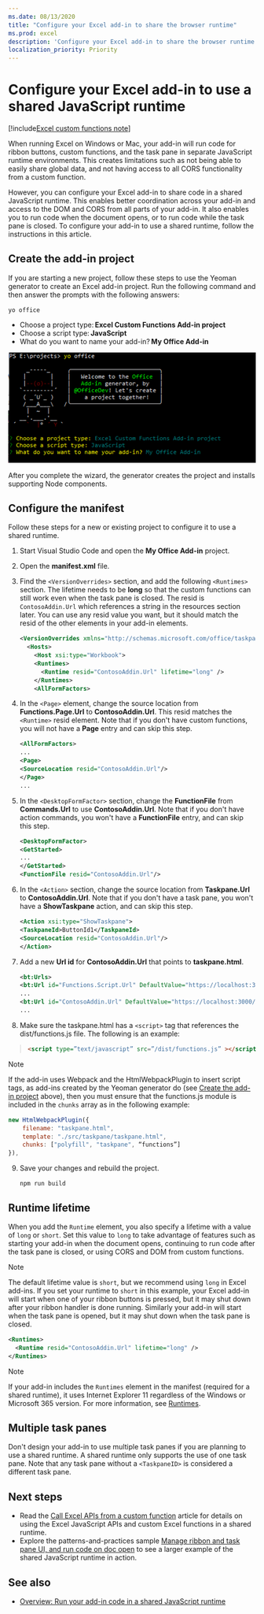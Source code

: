 ```yaml
---
ms.date: 08/13/2020
title: "Configure your Excel add-in to share the browser runtime"
ms.prod: excel
description: 'Configure your Excel add-in to share the browser runtime and run ribbon, task pane, and custom function code in the same runtime.'
localization_priority: Priority
---
```


# Configure your Excel add-in to use a shared JavaScript runtime

[!include[Excel custom functions note](../includes/excel-custom-functions-note.md)]

When running Excel on Windows or Mac, your add-in will run code for ribbon buttons, custom functions, and the task pane in separate JavaScript runtime environments. This creates limitations such as not being able to easily share global data, and not having access to all CORS functionality from a custom function.

However, you can configure your Excel add-in to share code in a shared JavaScript runtime. This enables better coordination across your add-in and access to the DOM and CORS from all parts of your add-in. It also enables you to run code when the document opens, or to run code while the task pane is closed. To configure your add-in to use a shared runtime, follow the instructions in this article.

## Create the add-in project

If you are starting a new project, follow these steps to use the Yeoman generator to create an Excel add-in project. Run the following command and then answer the prompts with the following answers:

```command line
yo office
```

- Choose a project type: **Excel Custom Functions Add-in project**
- Choose a script type: **JavaScript**
- What do you want to name your add-in? **My Office Add-in**

![Screenshot of answering prompts from yo office to create the add-in project.](../images/yo-office-excel-project.png)

After you complete the wizard, the generator creates the project and installs supporting Node components.

## Configure the manifest

Follow these steps for a new or existing project to configure it to use a shared runtime.

1. Start Visual Studio Code and open the **My Office Add-in** project.
2. Open the **manifest.xml** file.
3. Find the `<VersionOverrides>` section, and add the following `<Runtimes>` section. The lifetime needs to be **long** so that the custom functions can still work even when the task pane is closed. The resid is `ContosoAddin.Url` which references a string in the resources section later. You can use any resid value you want, but it should match the resid of the other elements in your add-in elements.

   ```xml
   <VersionOverrides xmlns="http://schemas.microsoft.com/office/taskpaneappversionoverrides" xsi:type="VersionOverridesV1_0">
     <Hosts>
       <Host xsi:type="Workbook">
       <Runtimes>
         <Runtime resid="ContosoAddin.Url" lifetime="long" />
       </Runtimes>
       <AllFormFactors>
   ```

4. In the `<Page>` element, change the source location from **Functions.Page.Url** to **ContosoAddin.Url**. This resid matches the `<Runtime>` resid element. Note that if you don't have custom functions, you will not have a **Page** entry and can skip this step.

   ```xml
   <AllFormFactors>
   ...
   <Page>
   <SourceLocation resid="ContosoAddin.Url"/>
   </Page>
   ...
   ```

5. In the `<DesktopFormFactor>` section, change the **FunctionFile** from **Commands.Url** to use **ContosoAddin.Url**. Note that if you don't have action commands, you won't have a **FunctionFile** entry, and can skip this step.

   ```xml
   <DesktopFormFactor>
   <GetStarted>
   ...
   </GetStarted>
   <FunctionFile resid="ContosoAddin.Url"/>
   ```

6. In the `<Action>` section, change the source location from **Taskpane.Url** to **ContosoAddin.Url**. Note that if you don't have a task pane, you won't have a **ShowTaskpane** action, and can skip this step.

   ```xml
   <Action xsi:type="ShowTaskpane">
   <TaskpaneId>ButtonId1</TaskpaneId>
   <SourceLocation resid="ContosoAddin.Url"/>
   </Action>
   ```

7. Add a new **Url id** for **ContosoAddin.Url** that points to **taskpane.html**.

   ```xml
   <bt:Urls>
   <bt:Url id="Functions.Script.Url" DefaultValue="https://localhost:3000/dist/functions.js"/>
   ...
   <bt:Url id="ContosoAddin.Url" DefaultValue="https://localhost:3000/dist/taskpane.html"/>
   ...
   ```

8. Make sure the taskpane.html has a `<script>` tag that references the dist/functions.js file. The following is an example:

> ```html
> <script type=”text/javascript” src=”/dist/functions.js” ></script>
> ```

> [!NOTE]
> If the add-in uses Webpack and the HtmlWebpackPlugin to insert script tags, as add-ins created by the Yeoman generator do (see [Create the add-in project](#create-the-add-in-project) above), then you must ensure that the functions.js module is included in the `chunks` array as in the following example:
>
> ```javascript
> new HtmlWebpackPlugin({
>     filename: "taskpane.html",
>     template: "./src/taskpane/taskpane.html",
>     chunks: ["polyfill", "taskpane", “functions”]
> }),
>```

9. Save your changes and rebuild the project.

   ```command line
   npm run build
   ```

## Runtime lifetime

When you add the `Runtime` element, you also specify a lifetime with a value of `long` or `short`. Set this value to `long` to take advantage of features such as starting your add-in when the document opens, continuing to run code after the task pane is closed, or using CORS and DOM from custom functions.

>[!NOTE]
> The default lifetime value is `short`, but we recommend using `long` in Excel add-ins. If you set your runtime to `short` in this example, your Excel add-in will start when one of your ribbon buttons is pressed, but it may shut down after your ribbon handler is done running. Similarly your add-in will start when the task pane is opened, but it may shut down when the task pane is closed.

```xml
<Runtimes>
  <Runtime resid="ContosoAddin.Url" lifetime="long" />
</Runtimes>
```

>[!NOTE]
> If your add-in includes the `Runtimes` element in the manifest (required for a shared runtime), it uses Internet Explorer 11 regardless of the Windows or Microsoft 365 version. For more information, see [Runtimes](../reference/manifest/runtimes.md).

## Multiple task panes

Don't design your add-in to use multiple task panes if you are planning to use a shared runtime. A shared runtime only supports the use of one task pane. Note that any task pane without a `<TaskpaneID>` is considered a different task pane.

## Next steps

- Read the [Call Excel APIs from a custom function](call-excel-apis-from-custom-function.md) article for details on using the Excel JavaScript APIs and custom Excel functions in a shared runtime.
- Explore the patterns-and-practices sample [Manage ribbon and task pane UI, and run code on doc open](https://github.com/OfficeDev/PnP-OfficeAddins/tree/master/Samples/excel-shared-runtime-scenario) to see a larger example of the shared JavaScript runtime in action.

## See also

- [Overview: Run your add-in code in a shared JavaScript runtime](custom-functions-shared-overview.md)
